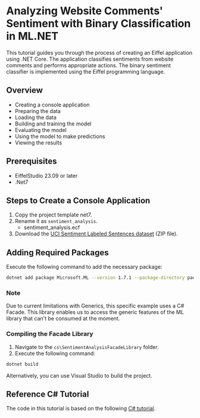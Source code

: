 # Analyzing Website Comments' Sentiment with Binary Classification in ML.NET

This tutorial guides you through the process of creating an Eiffel application using .NET Core. The application classifies sentiments from website comments and performs appropriate actions. The binary sentiment classifier is implemented using the Eiffel programming language.

## Overview
* Creating a console application
* Preparing the data
* Loading the data
* Building and training the model
* Evaluating the model
* Using the model to make predictions
* Viewing the results

## Prerequisites
* EiffelStudio 23.09 or later 
* .Net7

## Steps to Create a Console Application 
1. Copy the project template net7.
2. Rename it as `sentiment_analysis`.
    * sentiment_analysis.ecf
3. Download the [UCI Sentiment Labeled Sentences dataset](https://archive.ics.uci.edu/ml/machine-learning-databases/00331/sentiment%20labelled%20sentences.zip) (ZIP file).    

## Adding Required Packages
Execute the following command to add the necessary package:

```bash
dotnet add package Microsoft.ML --version 1.7.1 --package-directory packages
```

### Note
Due to current limitations with Generics, this specific example uses a C# Facade. This library enables us to access the generic features of the ML library that can't be consumed at the moment.

### Compiling the Facade Library
1. Navigate to the `cs\SentimentAnalysisFacadeLibrary` folder.
2. Execute the following command:

```bash
dotnet build
```

Alternatively, you can use Visual Studio to build the project.


## Reference C# Tutorial
The code in this tutorial is based on the following [C# tutorial](https://learn.microsoft.com/en-us/dotnet/machine-learning/tutorials/sentiment-analysis).